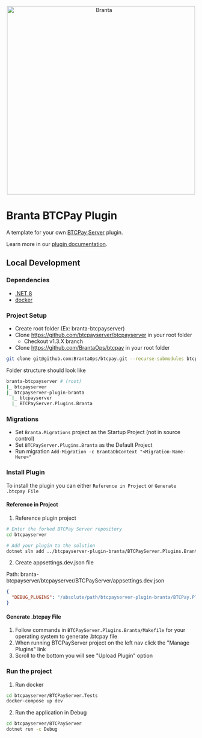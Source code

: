 <p align="center">
  <picture>
    <source media="(prefers-color-scheme: dark)" srcset="https://github.com/BrantaOps/Assets/blob/main/svg/logo-white.svg?raw=true">
    <source media="(prefers-color-scheme: light)" srcset="https://github.com/BrantaOps/Assets/blob/main/svg/logo-black.svg?raw=true">
    <img alt="Branta" src="Branta/Assets/goldblackcropped.jpg" width="500">
  </picture>
</p>

# Branta BTCPay Plugin

A template for your own [BTCPay Server](https://github.com/btcpayserver) plugin.

Learn more in our [plugin documentation](https://docs.btcpayserver.org/Development/Plugins/).

## Local Development

### Dependencies

 - [.NET 8](https://dotnet.microsoft.com/en-us/download/dotnet/8.0)
 - [docker](https://www.docker.com/products/docker-desktop/)

### Project Setup
 - Create root folder (Ex: branta-btcpayserver)
 - Clone https://github.com/btcpayserver/btcpayserver in your root folder
     - Checkout v1.3.X branch
 - Clone https://github.com/BrantaOps/btcpay in your root folder
  ```sh
  git clone git@github.com:BrantaOps/btcpay.git --recurse-submodules btcpayserver-plugin-branta
  ```

Folder structure should look like
```sh
branta-btcpayserver # (root)
|_ btcpayserver
|_ btcpayserver-plugin-branta
  |_ btcpayserver
  |_ BTCPayServer.Plugins.Branta
```

### Migrations
 * Set `Branta.Migrations` project as the Startup Project (not in source control)
 * Set `BTCPayServer.Plugins.Branta` as the Default Project
 * Run migration `Add-Migration -c BrantaDbContext "<Migration-Name-Here>"`

### Install Plugin

To install the plugin you can either `Reference in Project` or `Generate .btcpay File`

#### Reference in Project

1. Reference plugin project
```sh
# Enter the forked BTCPay Server repository
cd btcpayserver

# Add your plugin to the solution
dotnet sln add ../btcpayserver-plugin-branta/BTCPayServer.Plugins.Branta -s Plugins
```

2. Create appsettings.dev.json file

Path: branta-btcpayserver/btcpayserver/BTCPayServer/appsettings.dev.json
```json
{
  "DEBUG_PLUGINS": "/absolute/path/btcpayserver-plugin-branta/BTCPay.Plugins.Branta/bin/Debug/net6.0/BTCPayServer.Plugins.Branta.dll"
}
```   

#### Generate .btcpay File

1. Follow commands in `BTCPayServer.Plugins.Branta/Makefile` for your operating system to generate .btcpay file
2. When running BTCPayServer project on the left nav click the "Manage Plugins" link
3. Scroll to the bottom you will see "Upload Plugin" option

### Run the project

1. Run docker
```sh
cd btcpayserver/BTCPayServer.Tests
docker-compose up dev
```

2. Run the application in Debug
```sh
cd btcpayserver/BTCPayServer
dotnet run -c Debug
```
